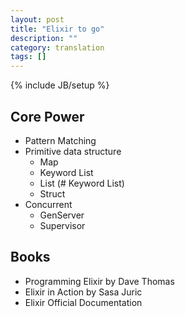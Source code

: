```yaml
---
layout: post
title: "Elixir to go"
description: ""
category: translation
tags: []
---
```

{% include JB/setup %}

## Core Power
- Pattern Matching
- Primitive data structure
    - Map
    - Keyword List
    - List (# Keyword List)
    - Struct
- Concurrent
    - GenServer
    - Supervisor


## Books
- Programming Elixir by Dave Thomas
- Elixir in Action by Sasa Juric
- Elixir Official Documentation